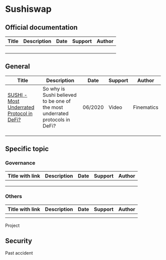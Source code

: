 # Sushiswap

## Official documentation

| Title | Description | Date | Support | Author |
| ----- | ----------- | ---- | ------- | ------ |
|       |             |      |         |        |
|       |             |      |         |        |
|       |             |      |         |        |
|       |             |      |         |        |

## General

| Title                                                        | Description                                                  | Date    | Support | Author     |
| ------------------------------------------------------------ | ------------------------------------------------------------ | ------- | ------- | ---------- |
| [SUSHI - Most Underrated Protocol in DeFi?](https://www.youtube.com/watch?v=Cbtvc8Eso_g) | So why is Sushi believed to be one of the most underrated protocols in DeFi? | 06/2020 | Video   | Finematics |
|                                                              |                                                              |         |         |            |
|                                                              |                                                              |         |         |            |
|                                                              |                                                              |         |         |            |



## Specific topic

### Governance

| Title with link | Description | Date | Support | Author |
| --------------- | ----------- | ---- | ------- | ------ |
|                 |             |      |         |        |
|                 |             |      |         |        |
|                 |             |      |         |        |

### Others

| Title with link | Description | Date | Support | Author |
| --------------- | ----------- | ---- | ------- | ------ |
|                 |             |      |         |        |
|                 |             |      |         |        |

Project



## Security

Past accident

